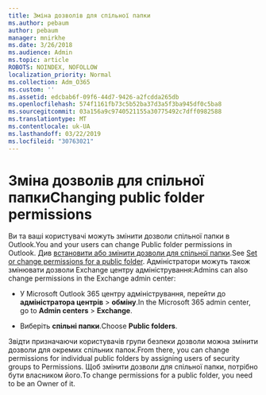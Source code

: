 ```yaml
---
title: Зміна дозволів для спільної папки
ms.author: pebaum
author: pebaum
manager: mnirkhe
ms.date: 3/26/2018
ms.audience: Admin
ms.topic: article
ROBOTS: NOINDEX, NOFOLLOW
localization_priority: Normal
ms.collection: Adm_O365
ms.custom: ''
ms.assetid: edcbab6f-09f6-44d7-9426-a2fcdda265db
ms.openlocfilehash: 574f1161fb73c5b52ba37d3a5f3ba945df0c5ba8
ms.sourcegitcommit: 03a156a9c9740521155a30775492c7dff0982588
ms.translationtype: MT
ms.contentlocale: uk-UA
ms.lasthandoff: 03/22/2019
ms.locfileid: "30763021"
---
```

# <a name="changing-public-folder-permissions"></a><span data-ttu-id="87afa-102">Зміна дозволів для спільної папки</span><span class="sxs-lookup"><span data-stu-id="87afa-102">Changing public folder permissions</span></span>

<span data-ttu-id="87afa-103">Ви та ваші користувачі можуть змінити дозволи спільної папки в Outlook.</span><span class="sxs-lookup"><span data-stu-id="87afa-103">You and your users can change Public folder permissions in Outlook.</span></span> <span data-ttu-id="87afa-104">Див [встановити або змінити дозволи для спільної папки](https://support.office.com/article/set-or-change-permissions-for-a-public-folder-b2e0440c-7873-48ec-9ff2-b1a20b723005).</span><span class="sxs-lookup"><span data-stu-id="87afa-104">See [Set or change permissions for a public folder](https://support.office.com/article/set-or-change-permissions-for-a-public-folder-b2e0440c-7873-48ec-9ff2-b1a20b723005).</span></span> <span data-ttu-id="87afa-105">Адміністратори можуть також змінювати дозволи Exchange центру адміністрування:</span><span class="sxs-lookup"><span data-stu-id="87afa-105">Admins can also change permissions in the Exchange admin center:</span></span>
  
- <span data-ttu-id="87afa-106">У Microsoft Outlook 365 центру адміністрування, перейти до **адміністратора центрів** \> **обміну**.</span><span class="sxs-lookup"><span data-stu-id="87afa-106">In the Microsoft 365 admin center, go to **Admin centers** \> **Exchange**.</span></span>
    
- <span data-ttu-id="87afa-107">Виберіть **спільні папки**.</span><span class="sxs-lookup"><span data-stu-id="87afa-107">Choose **Public folders**.</span></span>
    
<span data-ttu-id="87afa-108">Звідти призначаючи користувачів групи безпеки дозволи можна змінити дозволи для окремих спільних папок.</span><span class="sxs-lookup"><span data-stu-id="87afa-108">From there, you can change permissions for individual public folders by assigning users of security groups to Permissions.</span></span> <span data-ttu-id="87afa-109">Щоб змінити дозволи для спільної папки, потрібно бути власником його.</span><span class="sxs-lookup"><span data-stu-id="87afa-109">To change permissions for a public folder, you need to be an Owner of it.</span></span>
  

